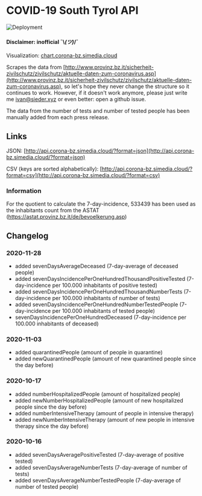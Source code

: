 # COVID-19 South Tyrol API
![Deployment](https://github.com/ivansieder/corona-bz-api/workflows/lambda-deploy/badge.svg)
#### Disclaimer: inofficial ¯\\_(ツ)_/¯

Visualization: [chart.corona-bz.simedia.cloud](https://chart.corona-bz.simedia.cloud)

Scrapes the data from [http://www.provinz.bz.it/sicherheit-zivilschutz/zivilschutz/aktuelle-daten-zum-coronavirus.asp](http://www.provinz.bz.it/sicherheit-zivilschutz/zivilschutz/aktuelle-daten-zum-coronavirus.asp), so let's hope they never change the structure so it continues to work. However, if it doesn't work anymore, please just write me [ivan@sieder.xyz](mailto:ivan@sieder.xyz) or even better: open a github issue.

The data from the number of tests and number of tested people has been manually added from each press release.

## Links
JSON: [http://api.corona-bz.simedia.cloud/?format=json](http://api.corona-bz.simedia.cloud/?format=json)

CSV (keys are sorted alphabetically): [http://api.corona-bz.simedia.cloud/?format=csv](http://api.corona-bz.simedia.cloud/?format=csv)

### Information
For the quotient to calculate the 7-day-incidence, 533439 has been used as the inhabitants count from the ASTAT (https://astat.provinz.bz.it/de/bevoelkerung.asp)

## Changelog
### 2020-11-28
- added sevenDaysAverageDeceased (7-day-average of deceased people)
- added sevenDaysIncidencePerOneHundredThousandPositiveTested (7-day-incidence per 100.000 inhabitants of positive tested)
- added sevenDaysIncidencePerOneHundredThousandNumberTests (7-day-incidence per 100.000 inhabitants of number of tests)
- added sevenDaysIncidencePerOneHundredNumberTestedPeople (7-day-incidence per 100.000 inhabitants of tested people)
- sevenDaysIncidencePerOneHundredDeceased (7-day-incidence per 100.000 inhabitants of deceased)

### 2020-11-03
- added quarantinedPeople (amount of people in quarantine)
- added newQuarantinedPeople (amount of new quarantined people since the day before)

### 2020-10-17
- added numberHospitalizedPeople (amount of hospitalized people)
- added newNumberHospitalizedPeople (amount of new hospitalized people since the day before)
- added numberIntensiveTherapy (amount of people in intensive therapy)
- added newNumberIntensiveTherapy (amount of new people in intensive therapy since the day before)

### 2020-10-16
- added sevenDaysAveragePositiveTested (7-day-average of positive tested)
- added sevenDaysAverageNumberTests (7-day-average of number of tests)
- added sevenDaysAverageNumberTestedPeople (7-day-average of number of tested people)